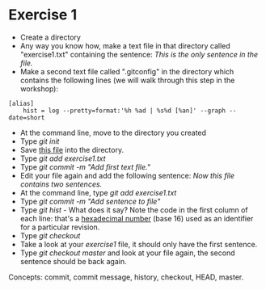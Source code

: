 Exercise 1
==========
   * Create a directory
   * Any way you know how, make a text file in that directory called "exercise1.txt" containing the sentence: *This is
     the only sentence in the file.*
   * Make a second text file called ".gitconfig" in the directory which contains the following lines (we will walk through this step in the workshop):
   ```
   [alias]
       hist = log --pretty=format:'%h %ad | %s%d [%an]' --graph --date=short
   ```

   * At the command line, move to the directory you created
   * Type *git init*
   * Save [this file](/.gitconfig) into the directory.
   * Type *git add exercise1.txt*
   * Type *git commit -m "Add first text file."*
   * Edit your file again and add the following sentence: *Now this file
     contains two sentences.*
   * At the command line, type *git add exercise1.txt*
   * Type *git commit -m "Add sentence to file"*
   * Type *git hist* - What does it say? Note the code in the first
     column of each line: that's a [hexadecimal
     number](https://en.wikipedia.org/wiki/Hexadecimal) (base 16) used
     as an identifier for a particular revision.
   * Type *git checkout <bottom-most code>*
   * Take a look at your *exercise1* file, it should only have the first
     sentence.
   * Type *git checkout master* and look at your file again, the second
     sentence should be back again.
    
 Concepts: commit, commit message, history, checkout, HEAD, master.
